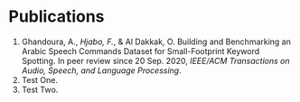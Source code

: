 # Publications
1. Ghandoura, A., *Hjabo, F.*, & Al Dakkak, O. Building and Benchmarking an Arabic Speech Commands Dataset for Small-Footprint Keyword Spotting. In peer review since 20 Sep. 2020, *IEEE/ACM Transactions on Audio, Speech, and Language Processing*.
1. Test One.
1. Test Two.
